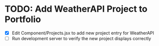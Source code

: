 # TODO: Add WeatherAPI Project to Portfolio

- [x] Edit Component/Projects.jsx to add new project entry for WeatherAPI
- [ ] Run development server to verify the new project displays correctly
